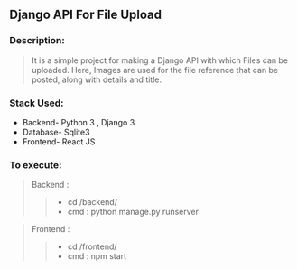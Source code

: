 ## Django API For File Upload

### Description:

> It is a simple project for making a Django API with which Files can be uploaded. Here, Images are used for the file reference that can be posted, along with details and title.

### Stack Used:

- Backend- Python 3 , Django 3
- Database- Sqlite3
- Frontend- React JS

### To execute:

> Backend :
>
> > - cd /backend/
> > - cmd : python manage.py runserver

> Frontend :
>
> > - cd /frontend/
> > - cmd : npm start
